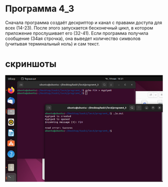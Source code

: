 # Программа 4_3 
Сначала программа создаёт дескриптор и канал с правами доступа для всех (14-23). После этого запускается бесконечный цикл, в котором приложение прослушивает его (32-41). Если программа получила сообщение (34ая строчка), она выведет количество символов (учитывая терминальный ноль) и сам текст.
# скриншоты
![01](../../IMAGE/programm4_3.png)

